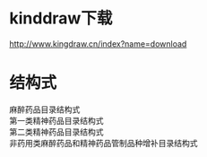 # kinddraw下载
http://www.kingdraw.cn/index?name=download

# 结构式
麻醉药品目录结构式  
第一类精神药品目录结构式  
第二类精神药品目录结构式  
非药用类麻醉药品和精神药品管制品种增补目录结构式
